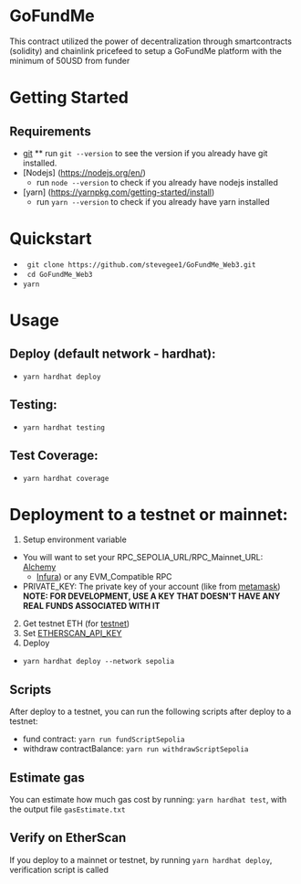 # GoFundMe
This contract utilized the power of decentralization through smartcontracts (solidity) and chainlink pricefeed to setup a GoFundMe platform with the minimum of 50USD from funder

# Getting Started
## Requirements
* [git](https://git-scm.com/)
   ** run `git --version` to see the version if you already have git installed.
* [Nodejs] (https://nodejs.org/en/)
   - run `node --version` to check if you already have nodejs installed
* [yarn] (https://yarnpkg.com/getting-started/install)
   - run `yarn --version` to check if you already have yarn installed
   
# Quickstart
- ` git clone https://github.com/stevegee1/GoFundMe_Web3.git`
- ` cd GoFundMe_Web3`
- `yarn `

# Usage

## Deploy (default network - hardhat):
- `yarn hardhat deploy`

## Testing:
- `yarn hardhat testing`
## Test Coverage:
- `yarn hardhat coverage`

# Deployment to a testnet or mainnet:
1. Setup environment variable
 - You will want to set your RPC_SEPOLIA_URL/RPC_Mainnet_URL: [Alchemy](https://www.alchemy.com/)
   + [Infura](https://www.infura.io/)) or any EVM_Compatible RPC
 - PRIVATE_KEY: The private key of your account (like from [metamask](https://metamask.io/))
 __NOTE: FOR DEVELOPMENT, USE A KEY THAT DOESN'T HAVE ANY REAL FUNDS ASSOCIATED WITH IT__

2. Get testnet ETH (for [testnet](https://faucets.chain.link/))
3. Set [ETHERSCAN_API_KEY](https://etherscan.io/myapikey)
4. Deploy
 - `yarn hardhat deploy --network sepolia`

## Scripts
After deploy to a testnet, you can run the following scripts after deploy to a testnet:
- fund contract: `yarn run fundScriptSepolia`
- withdraw contractBalance: `yarn run withdrawScriptSepolia`

## Estimate gas
You can estimate how much gas cost by running:
`yarn hardhat test`, with the output file `gasEstimate.txt`

## Verify on EtherScan
If you deploy to a mainnet or testnet, by running `yarn hardhat deploy`, verification script is called

   





